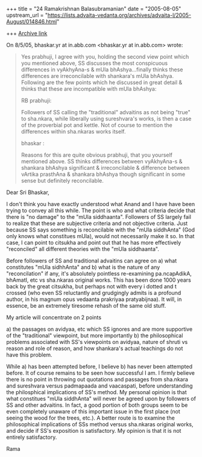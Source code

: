 +++
title = "24 Ramakrishnan Balasubramanian"
date = "2005-08-05"
upstream_url = "https://lists.advaita-vedanta.org/archives/advaita-l/2005-August/014846.html"

+++
[Archive link](https://lists.advaita-vedanta.org/archives/advaita-l/2005-August/014846.html)

On 8/5/05, bhaskar.yr at in.abb.com <bhaskar.yr at in.abb.com> wrote:

> Yes prabhuji, I agree with you, holding the second view point which you
> mentioned above, SS discusses the most conspicuous differences in
> vyAkhyAna-s & mUla bhAshya...finally thinks these differences are
> irreconcilable with shankara's mUla bhAshya.  Following are the few points
> which he discussed in great detail & thinks that these are incompatible
> with mUla bhAshya:
> 
> RB prabhuji:
> 
> Followers of SS calling the "traditional" advaitins as
> not being "true" to sha.nkara, while liberally using sureshvara's
> works, is then a case of the proverbial pot and kettle. Not of course
> to mention the differences within sha.nkaras works itself.
> 
> bhaskar :
> 
> Reasons for this are quite obvious prabhuji, that you yourself mentioned
> above.  SS thinks differences between vyAkhyAna-s & shankara bhAshya
> significant & irreconcilable & difference between vArtika prasthAna &
> shankara bhAshya though significant in some sense but definitely
> reconcilable.

Dear Sri Bhaskar,

I don't think you have exactly understood what Anand and I have have
been trying to convey all this while. The point is who and what
criteria decide that there is "no damage" to the "mUla siddhaanta".
Followers of SS largely fail to realize that these are subjective
criteria and not objective criteria. Just because SS says something is
reconcilable with the "mUla siddhAnta" (God only knows what constitues
mUla), would not necessarily make it so. In that case, I can point to
citsukha and point out that he has more effectively "reconciled" all
different theories with the "mUla siddhaanta".

Before followers of SS and traditional advaitins can agree on a) what
constitutes "mUla sidhhAnta" and b) what is the nature of any
"reconcilation" if any, it's absolutely pointless re-examining
pa.ncapAdikA, bhAmatI, etc vs sha.nkaras original works. This has been
done 1000 years back by the great citsukha, but perhaps not with every
i dotted and t crossed (who even SS reluctantly and grudgingly admits
is a profound author, in his magnum opus vedaanta prakriyaa
pratyabijnaa). It will, in essence, be an extremely tiresome rehash of
the same old stuff.

My article will concentrate on 2 points

a) the passages on avidyaa, etc which SS ignores and are more
supportive of the "traditional" viewpoint, but more importantly
b) the philosophical problems associated with SS's viewpoints on
avidyaa, nature of shruti vs reason and role of reason, and how
shankara's actual teachings do not have this problem.

While a) has been attempted before, I believe b) has never been
attempted before. It of course remains to be seen how successful I am.
I firmly believe there is no point in throwing out quotations and
passages from sha.nkara and sureshvara versus padmapaada and
vaacaspati, before understanding the philosphical implications of SS's
method. My personal opinion is that what constitues "mUla siddhAnta"
will never be agreed upon by followers of SS and other advaitins. In
fact, a good portion of both groups seem to be even completely unaware
of this important issue in the first place (not seeing the wood for
the trees, etc.). A better route is to examine the philosophical
implications of SSs method versus sha.nkaras original works, and
decide if SS's exposition is satisfactory. My opinion is that it is
not entirely satisfactory.

Rama

